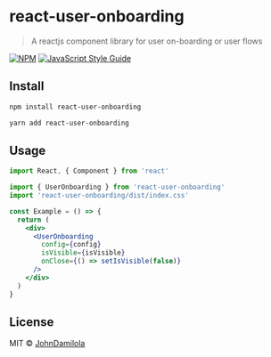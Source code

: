 # react-user-onboarding

> A reactjs component library for user on-boarding or user flows

[![NPM](https://img.shields.io/npm/v/react-user-onboarding.svg)](https://www.npmjs.com/package/react-user-onboarding) [![JavaScript Style Guide](https://img.shields.io/badge/code_style-standard-brightgreen.svg)](https://standardjs.com)

## Install

```bash
npm install react-user-onboarding
```

```bash
yarn add react-user-onboarding
```

## Usage

```jsx
import React, { Component } from 'react'

import { UserOnboarding } from 'react-user-onboarding'
import 'react-user-onboarding/dist/index.css'

const Example = () => {
  return (
    <div>
      <UserOnboarding 
        config={config} 
        isVisible={isVisible} 
        onClose={() => setIsVisible(false)} 
      />
    </div>
  )
}
```

## License

MIT © [JohnDamilola](https://github.com/JohnDamilola)
